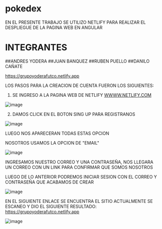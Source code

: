 # pokedex

EN EL PRESENTE TRABAJO SE UTILIZO NETLIFY PARA REALIZAR EL DESPLIEGUE DE LA PAGINA WEB EN ANGULAR

# INTEGRANTES
##ANDRES YODERA
##JUAN BANQUEZ
##RUBEN PUELLO
##DANILO CAÑATE

https://grupoyoderafutco.netlify.app

LOS PASOS PARA LA CREACION DE CUENTA FUERON LOS SIGUIENTES:

1. SE INGRESO A LA PAGINA WEB DE NETLIFY [WWWW.NETLIFY.COM](https://www.netlify.com/)

![image](https://user-images.githubusercontent.com/52515863/199571090-7339dff7-fbcc-4f90-8894-ff59e65a1278.png)

2. DAMOS CLICK EN EL BOTON SING UP PARA REGISTRANOS

![image](https://user-images.githubusercontent.com/52515863/199571328-be5030f2-5336-497b-b32e-50355914b787.png)

LUEGO NOS APARECERAN TODAS ESTAS OPCION

NOSOTROS USAMOS LA OPCION DE "EMAIL"

![image](https://user-images.githubusercontent.com/52515863/199571495-fcd826bf-19a9-442a-9584-0e75ce4a154a.png)

INGRESAMOS NUESTRO CORREO Y UNA CONTRASEÑA, NOS LLEGARA UN CORREO CON UN LINK PARA CONFIRMAR QUE SOMOS NOSOTROS

LUEGO DE LO ANTERIOR PODREMOS INICIAR SESION CON EL CORREO Y CONTRASEÑA QUE ACABAMOS DE CREAR 

![image](https://user-images.githubusercontent.com/52515863/199575345-0bd306e1-b6ec-464b-a3bb-a33df8fe9ae3.png)


EN EL SIGUIENTE ENLACE SE ENCUENTRA EL SITIO ACTUALMENTE SE ESCANEO Y DIO EL SIGUIENTE RESULTADO: 
https://grupoyoderafutco.netlify.app

![image](https://user-images.githubusercontent.com/52515863/199575192-8f2ea169-2bc0-4232-86b5-b4daadee6cbb.png)

